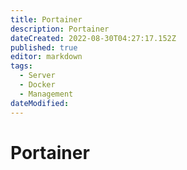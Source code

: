 ```yaml
---
title: Portainer
description: Portainer
dateCreated: 2022-08-30T04:27:17.152Z
published: true
editor: markdown
tags:
  - Server
  - Docker
  - Management
dateModified: 
---
```

# Portainer
